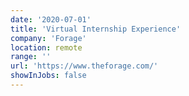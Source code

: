 ```yaml
---
date: '2020-07-01'
title: 'Virtual Internship Experience'
company: 'Forage'
location: remote
range: ''
url: 'https://www.theforage.com/'
showInJobs: false
---
```



